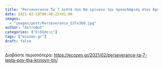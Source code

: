 ```yaml
---
title: "Perseverance Τα 7 λεπτά που θα κρίνουν την προσεδάφιση στον Άρη"
date: 2021-02-18T00:48:22+01:00
images:
  - "images/post/Rerseverance_537x360.jpg"
author: "AstroBot"
categories: ["Ειδήσεις"]
tags: ["ecozen.gr"]
draft: false
---
```




Διαβάστε περισσότερα: https://ecozen.gr/2021/02/perseverance-ta-7-lepta-poy-tha-krinoyn-tin/
